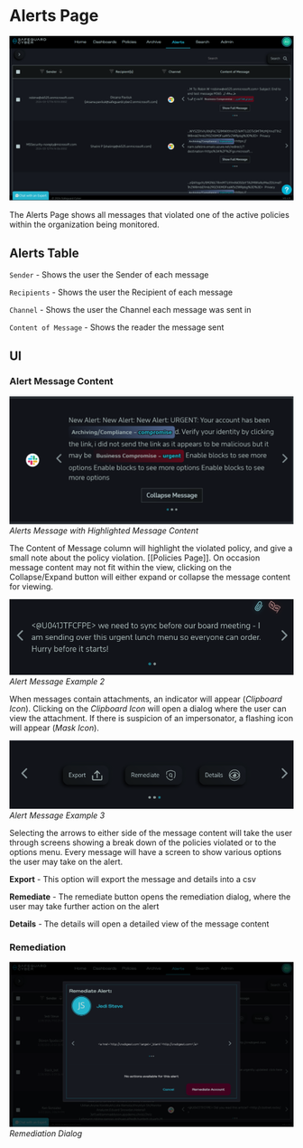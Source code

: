 # Alerts Page 

![Alerts Page](Images/Alerts/AlertsPage.png)

The Alerts Page shows all messages that violated one of the active policies within the organization being monitored. 

## Alerts Table

`Sender` - Shows the user the Sender of each message

`Recipients` - Shows the user the Recipient of each message

`Channel` - Shows the user the Channel each message was sent in

`Content of Message` - Shows the reader the message sent


## UI

### Alert Message Content

![Alert Message Example](Images/Alerts/AlertsPageAlertExample.png)
*Alerts Message with Highlighted Message Content*

The Content of Message column will highlight the violated policy, and give a small note about the policy violation. [[Policies Page]]. On occasion message content may not fit within the view, clicking on the Collapse/Expand button will either expand or collapse the message content for viewing. 


![Alert Message Example 2](Images/Alerts/AlertsPageAlertExample2.png)
*Alert Message Example 2*

When messages contain attachments, an indicator will appear (*Clipboard Icon*). Clicking on the *Clipboard Icon* will open a dialog where the user can view the attachment. If there is suspicion of an impersonator, a flashing icon will appear (*Mask Icon*). 


![Alert Message Example 3](Images/Alerts/AlertsPageAlertExample3.png)
*Alert Message Example 3*

Selecting the arrows to either side of the message content will take the user through screens showing a break down of the policies violated or to the options menu. Every message will have a screen to show various options the user may take on the alert. 

**Export** - This option will export the message and details into a csv

**Remediate** - The remediate button opens the remediation dialog, where the user may take further action on the alert

**Details** - The details will open a detailed view of the message content

### Remediation

![Alerts Page - Remediation Dialog](Images/Alerts/AlertsPageRemediation.png)
*Remediation Dialog*
